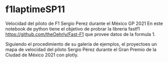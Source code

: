# f1laptimeSP11
Velocidad del piloto de F1 Sergio Perez durante el México GP 2021
En este notebook de python tiene el objetivo de probrar la libreria fastf1 https://github.com/theOehrly/Fast-F1
que provee datos de la formula 1.

Siguiendo el procedimiento de su galeria de ejemplos, el proyectoes un mapa de velocidad del piloto Sergio Pérez 
durante el Gran Premio de la Ciudad de México 2021 con plotly.
